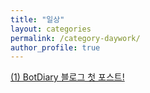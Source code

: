 ```yaml
---
title: "일상"
layout: categories
permalink: /category-daywork/
author_profile: true
---
```

[(1) BotDiary 블로그 첫 포스트!](https://masterjoon.github.io/daywork/first)
<!-- {% assign posts = site.categories.daywork %} -->
<!-- {% for post in posts %} {% include archive-single.html type=page.entries_layout %} {% endfor %} -->
